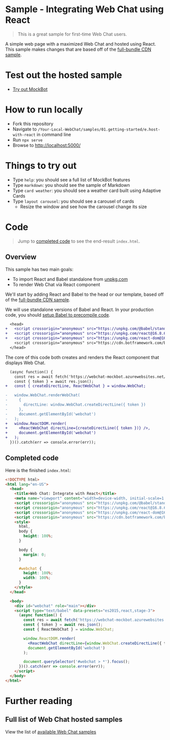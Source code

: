 # Sample - Integrating Web Chat using React

> This is a great sample for first-time Web Chat users.

A simple web page with a maximized Web Chat and hosted using React. This sample makes changes that are based off of the [full-bundle CDN sample][1].

# Test out the hosted sample

-  [Try out MockBot](https://microsoft.github.io/BotFramework-WebChat/01.getting-started/e.host-with-react)

# How to run locally

-  Fork this repository
-  Navigate to `/Your-Local-WebChat/samples/01.getting-started/e.host-with-react` in command line
-  Run `npx serve`
-  Browse to [http://localhost:5000/](http://localhost:5000/)

# Things to try out

-  Type `help`: you should see a full list of MockBot features
-  Type `markdown`: you should see the sample of Markdown
-  Type `card weather`: you should see a weather card built using Adaptive Cards
-  Type `layout carousel`: you should see a carousel of cards
   -  Resize the window and see how the carousel change its size

# Code

> Jump to [completed code](#completed-code) to see the end-result `index.html`.

## Overview

This sample has two main goals:

-  To import React and Babel standalone from [unpkg.com](https://unpkg.com/)
-  To render Web Chat via React component

We'll start by adding React and Babel to the head or our template, based off of the [full-bundle CDN sample][1].

We will use standalone versions of Babel and React. In your production code, you should [setup Babel to precompile code](https://babeljs.io/en/setup/).

```diff
  <head>
+   <script crossorigin="anonymous" src="https://unpkg.com/@babel/standalone@7.8.7/babel.min.js"></script>
+   <script crossorigin="anonymous" src="https://unpkg.com/react@16.8.6/umd/react.development.js"></script>
+   <script crossorigin="anonymous" src="https://unpkg.com/react-dom@16.8.6/umd/react-dom.development.js"></script>
    <script crossorigin="anonymous" src="https://cdn.botframework.com/botframework-webchat/latest/webchat.js"></script>
  </head>
```

The core of this code both creates and renders the React component that displays Web Chat.

```diff
  (async function() {
    const res = await fetch('https://webchat-mockbot.azurewebsites.net/directline/token', { method: 'POST' });
    const { token } = await res.json();
+   const { createDirectLine, ReactWebChat } = window.WebChat;

-   window.WebChat.renderWebChat(
-     {
-       directLine: window.WebChat.createDirectLine({ token })
-     },
-     document.getElementById('webchat')
-   );
+   window.ReactDOM.render(
+     <ReactWebChat directLine={createDirectLine({ token })} />,
+     document.getElementById('webchat')
+   );
  })().catch(err => console.error(err));
```

## Completed code

Here is the finished `index.html`:

<!-- prettier-ignore-start -->
```html
<!DOCTYPE html>
<html lang="en-US">
  <head>
    <title>Web Chat: Integrate with React</title>
    <meta name="viewport" content="width=device-width, initial-scale=1.0" />
    <script crossorigin="anonymous" src="https://unpkg.com/@babel/standalone@7.8.7/babel.min.js"></script>
    <script crossorigin="anonymous" src="https://unpkg.com/react@16.8.6/umd/react.development.js"></script>
    <script crossorigin="anonymous" src="https://unpkg.com/react-dom@16.8.6/umd/react-dom.development.js"></script>
    <script crossorigin="anonymous" src="https://cdn.botframework.com/botframework-webchat/latest/webchat.js"></script>
    <style>
      html,
      body {
        height: 100%;
      }

      body {
        margin: 0;
      }

      #webchat {
        height: 100%;
        width: 100%;
      }
    </style>
  </head>

  <body>
    <div id="webchat" role="main"></div>
    <script type="text/babel" data-presets="es2015,react,stage-3">
      (async function() {
        const res = await fetch('https://webchat-mockbot.azurewebsites.net/directline/token', { method: 'POST' });
        const { token } = await res.json();
        const { ReactWebChat } = window.WebChat;

        window.ReactDOM.render(
          <ReactWebChat directLine={window.WebChat.createDirectLine({ token })} />,
          document.getElementById('webchat')
        );

        document.querySelector('#webchat > *').focus();
      })().catch(err => console.error(err));
    </script>
  </body>
</html>
```
<!-- prettier-ignore-end -->

# Further reading

## Full list of Web Chat hosted samples

View the list of [available Web Chat samples](https://github.com/microsoft/BotFramework-WebChat/tree/main/samples)

[1]: ../a.full-bundle/README.md

